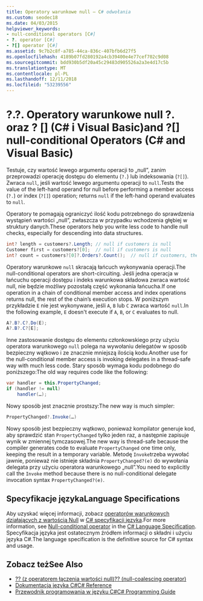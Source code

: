 ```yaml
---
title: Operatory warunkowe null — C# odwołania
ms.custom: seodec18
ms.date: 04/03/2015
helpviewer_keywords:
- null-conditional operators [C#]
- ?. operator [C#]
- ?[] operator [C#]
ms.assetid: 9c7b2c8f-a785-44ca-836c-407bfb6d27f5
ms.openlocfilehash: 4189b07fd280192a4cb39400e4e77cef702c9d08
ms.sourcegitcommit: bdd930b5df20a45c29483d905526a2a3e4d17c5b
ms.translationtype: MT
ms.contentlocale: pl-PL
ms.lasthandoff: 12/11/2018
ms.locfileid: "53239556"
---
```

# <a name="-and--null-conditional-operators-c-and-visual-basic"></a><span data-ttu-id="6b413-102">?.</span><span class="sxs-lookup"><span data-stu-id="6b413-102">?.</span></span> <span data-ttu-id="6b413-103">Operatory warunkowe null ?. oraz ? [] (C# i Visual Basic)</span><span class="sxs-lookup"><span data-stu-id="6b413-103">and ?[] null-conditional Operators (C# and Visual Basic)</span></span>
<span data-ttu-id="6b413-104">Testuje, czy wartość lewego argumentu operacji to „null”, zanim przeprowadzi operację dostępu do elementu (`?.`) lub indeksowania (`?[]`). Zwraca `null`, jeśli wartość lewego argumentu operacji to `null`.</span><span class="sxs-lookup"><span data-stu-id="6b413-104">Tests the value of the left-hand operand for null before performing a member access (`?.`) or index (`?[]`) operation; returns `null` if the left-hand operand evaluates to `null`.</span></span> 

<span data-ttu-id="6b413-105">Operatory te pomagają ograniczyć ilość kodu potrzebnego do sprawdzenia wystąpień wartości „null”, zwłaszcza w przypadku wchodzenia głębiej w struktury danych.</span><span class="sxs-lookup"><span data-stu-id="6b413-105">These operators help you write less code to handle null checks, especially for descending into data structures.</span></span>  
  
```csharp  
int? length = customers?.Length; // null if customers is null   
Customer first = customers?[0];  // null if customers is null  
int? count = customers?[0]?.Orders?.Count();  // null if customers, the first customer, or Orders is null  
```  
  
 <span data-ttu-id="6b413-106">Operatory warunkowe `null` skracają łańcuch wykonywania operacji.</span><span class="sxs-lookup"><span data-stu-id="6b413-106">The null-conditional operators are short-circuiting.</span></span>  <span data-ttu-id="6b413-107">Jeśli jedna operacja w łańcuchu operacji dostępu i indeks warunkowa składowa zwraca wartość null, nie będzie możliwy pozostałą część wykonania łańcucha.</span><span class="sxs-lookup"><span data-stu-id="6b413-107">If one operation in a chain of conditional member access and index operations returns null, the rest of the chain’s execution stops.</span></span>  <span data-ttu-id="6b413-108">W poniższym przykładzie `E` nie jest wykonywane, jeśli `A`, `B` lub `C` zwraca wartość `null`.</span><span class="sxs-lookup"><span data-stu-id="6b413-108">In the following example, `E` doesn't execute if `A`, `B`, or `C` evaluates to null.</span></span>
  
```csharp
A?.B?.C?.Do(E);
A?.B?.C?[E];
```

 <span data-ttu-id="6b413-109">Inne zastosowanie dostępu do elementu członkowskiego przy użyciu operatora warunkowego `null` polega na wywołaniu delegatów w sposób bezpieczny wątkowo i ze znacznie mniejszą ilością kodu.</span><span class="sxs-lookup"><span data-stu-id="6b413-109">Another use for the null-conditional member access is invoking delegates in a thread-safe way with much less code.</span></span>  <span data-ttu-id="6b413-110">Stary sposób wymaga kodu podobnego do poniższego:</span><span class="sxs-lookup"><span data-stu-id="6b413-110">The old way requires code like the following:</span></span>  
  
```csharp  
var handler = this.PropertyChanged;  
if (handler != null)  
    handler(…);
```  
  
  
 <span data-ttu-id="6b413-111">Nowy sposób jest znacznie prostszy:</span><span class="sxs-lookup"><span data-stu-id="6b413-111">The new way is much simpler:</span></span>  
  
```csharp
PropertyChanged?.Invoke(…)  
```  

 <span data-ttu-id="6b413-112">Nowy sposób jest bezpieczny wątkowo, ponieważ kompilator generuje kod, aby sprawdzić stan `PropertyChanged` tylko jeden raz, a następnie zapisuje wynik w zmiennej tymczasowej.</span><span class="sxs-lookup"><span data-stu-id="6b413-112">The new way is thread-safe because the compiler generates code to evaluate `PropertyChanged` one time only, keeping the result in a temporary variable.</span></span> <span data-ttu-id="6b413-113">Metodę `Invoke`trzeba wywołać jawnie, ponieważ nie istnieje składnia `PropertyChanged?(e)` do wywołania delegata przy użyciu operatora warunkowego „null”.</span><span class="sxs-lookup"><span data-stu-id="6b413-113">You need to explicitly call the `Invoke` method because there is no null-conditional delegate invocation syntax `PropertyChanged?(e)`.</span></span>  
  
## <a name="language-specifications"></a><span data-ttu-id="6b413-114">Specyfikacje języka</span><span class="sxs-lookup"><span data-stu-id="6b413-114">Language Specifications</span></span>  

<span data-ttu-id="6b413-115">Aby uzyskać więcej informacji, zobacz [operatorów warunkowych działających z wartością Null](~/_csharplang/spec/expressions.md#null-conditional-operator) w [ C# specyfikacji języka](../language-specification/index.md).</span><span class="sxs-lookup"><span data-stu-id="6b413-115">For more information, see [Null-conditional operator](~/_csharplang/spec/expressions.md#null-conditional-operator) in the [C# Language Specification](../language-specification/index.md).</span></span> <span data-ttu-id="6b413-116">Specyfikacja języka jest ostatecznym źródłem informacji o składni i użyciu języka C#.</span><span class="sxs-lookup"><span data-stu-id="6b413-116">The language specification is the definitive source for C# syntax and usage.</span></span>
  
## <a name="see-also"></a><span data-ttu-id="6b413-117">Zobacz też</span><span class="sxs-lookup"><span data-stu-id="6b413-117">See Also</span></span>

- [<span data-ttu-id="6b413-118">?? (z operatorem łączenia wartości null)</span><span class="sxs-lookup"><span data-stu-id="6b413-118">?? (null-coalescing operator)</span></span>](null-coalescing-operator.md)  
- [<span data-ttu-id="6b413-119">Dokumentacja języka C#</span><span class="sxs-lookup"><span data-stu-id="6b413-119">C# Reference</span></span>](../../../csharp/language-reference/index.md)  
- [<span data-ttu-id="6b413-120">Przewodnik programowania w języku C#</span><span class="sxs-lookup"><span data-stu-id="6b413-120">C# Programming Guide</span></span>](../../../csharp/programming-guide/index.md)  
